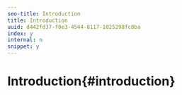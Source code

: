 ```yaml
---
seo-title: Introduction
title: Introduction
uuid: d442fd37-f0e3-4544-8117-1025298fc0ba
index: y
internal: n
snippet: y
---
```


# Introduction{#introduction}

